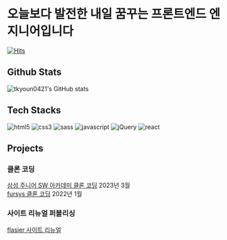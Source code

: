 # 오늘보다 발전한 내일 꿈꾸는 프론트엔드 엔지니어입니다
[![Hits](https://hits.seeyoufarm.com/api/count/incr/badge.svg?url=https%3A%2F%2Fgithub.com%2Fangrydeveloper&count_bg=%2379C83D&title_bg=%23555555&icon=&icon_color=%23E7E7E7&title=hits&edge_flat=false)](https://hits.seeyoufarm.com)

## Github Stats
![tkyoun0421's GitHub stats](https://github-readme-stats.vercel.app/api?username=tkyoun0421)

## Tech Stacks
![html5](https://img.shields.io/badge/HTML5-E34F26?style=for-the-badge&logo=html5&logoColor=white)
![css3](https://img.shields.io/badge/CSS3-1572B6?style=for-the-badge&logo=css3&logoColor=white)
![sass](https://img.shields.io/badge/Sass-CC6699?style=for-the-badge&logo=sass&logoColor=white)
![javascript](https://img.shields.io/badge/JavaScript-323330?style=for-the-badge&logo=javascript&logoColor=F7DF1E)
![jQuery](https://img.shields.io/badge/jQuery-0769AD?style=for-the-badge&logo=jquery&logoColor=white)
![react](https://img.shields.io/badge/React-20232A?style=for-the-badge&logo=react&logoColor=61DAFB)

## Projects

### 클론 코딩
<a href="https://tkyoun0421.github.io/juniorsoftwareacademy" target="_blank">삼성 주니어 SW 아카데미 클론 코딩</a> 2023년 3월
<br/>
<a href="https://tkyoun0421.github.io/fursys/" target="_blank">fursys 클론 코딩</a> 2022년 1월

### 사이트 리뉴얼 퍼블리싱
<a href="https://tkyoun0421.github.io/flasier/" target="_blank">flasier 사이트 리뉴얼</a>
